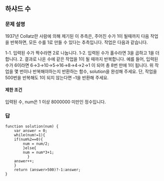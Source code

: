 ## 하샤드 수

### 문제 설명

1937년 Collatz란 사람에 의해 제기된 이 추측은, 
주어진 수가 1이 될때까지 다음 작업을 반복하면, 모든 수를 1로 만들 수 있다는 추측입니다. 작업은 다음과 같습니다.

1-1. 입력된 수가 짝수라면 2로 나눕니다. 
1-2. 입력된 수가 홀수라면 3을 곱하고 1을 더합니다.
2. 결과로 나온 수에 같은 작업을 1이 될 때까지 반복합니다.
예를 들어, 입력된 수가 6이라면 6→3→10→5→16→8→4→2→1 이 되어 총 8번 만에 1이 됩니다. 
위 작업을 몇 번이나 반복해야하는지 반환하는 함수, solution을 완성해 주세요. 단, 작업을 500번을 반복해도 1이 되지 않는다면 –1을 반환해 주세요.

#### 제한 조건

입력된 수, num은 1 이상 8000000 미만인 정수입니다.

### 답

```
function solution(num) {
    var answer = 0;
    while(num!=1){
    if(num%2==0){
        num = num/2;    
        }else{
        num = num*3+1;
          }
    answer++;
    }
    return (answer>500)?-1:answer;
}
```


